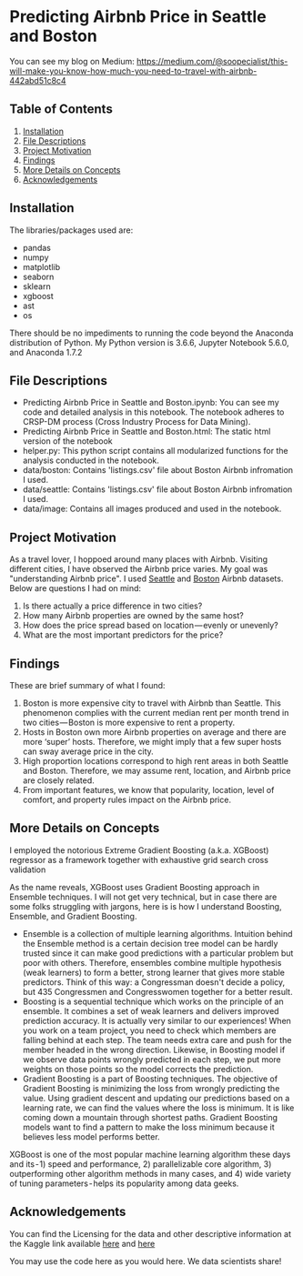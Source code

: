 # Predicting Airbnb Price in Seattle and Boston
You can see my blog on Medium: https://medium.com/@soopecialist/this-will-make-you-know-how-much-you-need-to-travel-with-airbnb-442abd51c8c4

## Table of Contents
1. [Installation](#installation)
2. [File Descriptions](#files)
3. [Project Motivation](#motivation) 
4. [Findings](#findings)
5. [More Details on Concepts](#concepts)
6. [Acknowledgements](#acknowledgements)


## Installation <a name="installation"></a>
The libraries/packages used are:

- pandas
- numpy
- matplotlib
- seaborn
- sklearn
- xgboost
- ast
- os

There should be no impediments to running the code beyond the Anaconda distribution of Python. My Python version is 3.6.6, Jupyter Notebook 5.6.0, and Anaconda 1.7.2


## File Descriptions <a name="files"></a>
- Predicting Airbnb Price in Seattle and Boston.ipynb: You can see my code and detailed analysis in this notebook. The notebook adheres to CRSP-DM process (Cross Industry Process for Data Mining).
- Predicting Airbnb Price in Seattle and Boston.html: The static html version of the notebook
- helper.py: This python script contains all modularized functions for the analysis conducted in the notebook.
- data/boston: Contains 'listings.csv' file about Boston Airbnb infromation I used.
- data/seattle: Contains 'listings.csv' file about Boston Airbnb infromation I used.
- data/image: Contains all images produced and used in the notebook.


## Project Motivation <a name="motivation"></a>
As a travel lover, I hoppoed around many places with Airbnb. Visiting different cities, I have observed the Airbnb price varies. My goal was "understanding Airbnb price". I used [Seattle] and [Boston] Airbnb datasets. Below are questions I had on mind:

1. Is there actually a price difference in two cities?
2. How many Airbnb properties are owned by the same host?
3. How does the price spread based on location — evenly or unevenly?
4. What are the most important predictors for the price?

[Seattle]: https://www.kaggle.com/airbnb/seattle
[Boston]: https://www.kaggle.com/airbnb/boston


## Findings <a name="findings"></a>
These are brief summary of what I found:

1. Boston is more expensive city to travel with Airbnb than Seattle. This phenomenon complies with the current median rent per month trend in two cities — Boston is more expensive to rent a property.
2. Hosts in Boston own more Airbnb properties on average and there are more ‘super’ hosts. Therefore, we might imply that a few super hosts can sway average price in the city.
3. High proportion locations correspond to high rent areas in both Seattle and Boston. Therefore, we may assume rent, location, and Airbnb price are closely related.
4. From important features, we know that popularity, location, level of comfort, and property rules impact on the Airbnb price.


## More Details on Concepts <a name="concepts"></a>
I employed the notorious Extreme Gradient Boosting (a.k.a. XGBoost) regressor as a framework together with exhaustive grid search cross validation

As the name reveals, XGBoost uses Gradient Boosting approach in Ensemble techniques. I will not get very technical, but in case there are some folks struggling with jargons, here is is how I understand Boosting, Ensemble, and Gradient Boosting.

- Ensemble is a collection of multiple learning algorithms. Intuition behind the Ensemble method is a certain decision tree model can be hardly trusted since it can make good predictions with a particular problem but poor with others. Therefore, ensembles combine multiple hypothesis (weak learners) to form a better, strong learner that gives more stable predictors. Think of this way: a Congressman doesn't decide a policy, but 435 Congressmen and Congresswomen together for a better result.
- Boosting is a sequential technique which works on the principle of an ensemble. It combines a set of weak learners and delivers improved prediction accuracy. It is actually very similar to our experiences! When you work on a team project, you need to check which members are falling behind at each step. The team needs extra care and push for the member headed in the wrong direction. Likewise, in Boosting model if we observe data points wrongly predicted in each step, we put more weights on those points so the model corrects the prediction.
- Gradient Boosting is a part of Boosting techniques. The objective of Gradient Boosting is minimizing the loss from wrongly predicting the value. Using gradient descent and updating our predictions based on a learning rate, we can find the values where the loss is minimum. It is like coming down a mountain through shortest paths. Gradient Boosting models want to find a pattern to make the loss minimum because it believes less model performs better.

XGBoost is one of the most popular machine learning algorithm these days and its - 1) speed and performance, 2) parallelizable core algorithm, 3) outperforming other algorithm methods in many cases, and 4) wide variety of tuning parameters - helps its popularity among data geeks.


## Acknowledgements <a name="acknowledgements"></a>
You can find the Licensing for the data and other descriptive information at the Kaggle link available [here](https://www.kaggle.com/airbnb/seattle/home) and [here](https://www.kaggle.com/airbnb/boston/home)

You may use the code here as you would here. We data scientists share!

